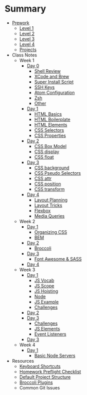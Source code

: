 # Summary

* [Prework](prework/index.md)
  - [Level 1](prework/level1.md)
  - [Level 2](prework/level2.md)
  - [Level 3](prework/level3.md)
  - [Level 4](prework/level4.md)
  - [Projects](prework/projects.md)
* Class Notes
  - Week 1
    + [Day 0](week-1/day-0/index.md)
      * [Shell Review](week-1/day-0/shell.md)
      * [XCode and Brew](week-1/day-0/xcode.md)
      * [Super Install Script](week-1/day-0/super-installer.md)
      * [SSH Keys](week-1/day-0/ssh.md)
      * [Atom Configuration](week-1/day-0/atom.md)
      * [Zsh](week-1/day-0/zsh.md)
      * [Other](week-1/day-0/other.md)
    + [Day 1](week-1/day-1/index.md)
      * [HTML Basics](week-1/day-1/html.md)
      * [HTML Boilerplate](week-1/day-1/boilerplate.md)
      * [HTML Elements](week-1/day-1/elements.md)
      * [CSS Selectors](week-1/day-1/selectors.md)
      * [CSS Properties](week-1/day-1/properties.md)
    + [Day 2](week-1/day-2/index.md)
      * [CSS Box Model](week-1/day-2/box-model.md)
      * [CSS display](week-1/day-2/display.md)
      * [CSS float](week-1/day-2/float.md)
    + [Day 3](week-1/day-3/index.md)
      * [CSS background](week-1/day-3/backgrounds.md)
      * [CSS Pseudo Selectors](week-1/day-3/pseudo-selectors.md)
      * [CSS attr](week-1/day-3/attr.md)
      * [CSS position](week-1/day-3/position.md)
      * [CSS transform](week-1/day-3/transform.md)
    + [Day 4](week-1/day-4/index.md)
      * [Layout Planning](week-1/day-4/layout-planning.md)
      * [Layout Tricks](week-1/day-4/layout-tricks.md)
      * [Flexbox](week-1/day-4/flex-box.md)
      * [Media Queries](week-1/day-4/media-queries.md)
  - Week 2
    + [Day 1](week-2/day-1/index.md)
      * [Organizing CSS](week-2/day-1/organizing.md)
      * [BEM](week-2/day-1/bem.md)
    + [Day 2](week-2/day-2/index.md)
      * [Broccoli](week-2/day-2/broccoli.md)
    + [Day 3](week-2/day-3/index.md)
      * [Font Awesome & SASS](week-2/day-3/font-awesome-sass.md)
    + [Day 4](week-2/day-4/index.md)
  - Week 3
    + [Day 1](week-3/day-1/index.md)
      * [JS Vocab](week-3/day-1/js-vocab.md)
      * [JS Scope](week-3/day-1/scope.md)
      * [JS Hoisting](week-3/day-1/hoisting.md)
      * [Node](week-3/day-1/node.md)
      * [JS Example](week-3/day-1/example.md)
      * [Challenges](week-3/day-1/challenges.md)
    + [Day 2](week-3/day-2/index.md)
    + [Day 3](week-3/day-3/index.md)
      * [Challenges](week-3/day-3/query-selector.md)
      * [JS Elements](week-3/day-3/js-elements.md)
      * [Event Listeners](week-3/day-3/eventlistener.md)
    + [Day 3](week-3/day-4/index.md)
  - Week 4
    + [Day 1](week-4/day-1/index.md)
      * [Basic Node Servers](week-4/day-1/basic-server.md)
* Resources
  - [Keyboard Shortcuts](resources/keyboard-shortcuts.md)
  - [Homework Preflight Checklist](resources/homework-startup-guide.md)
  - [Default Project Structure](resources/project-structure.md)
  - [Broccoli Plugins](resources/broccoli.md)
  - Common Git Issues
